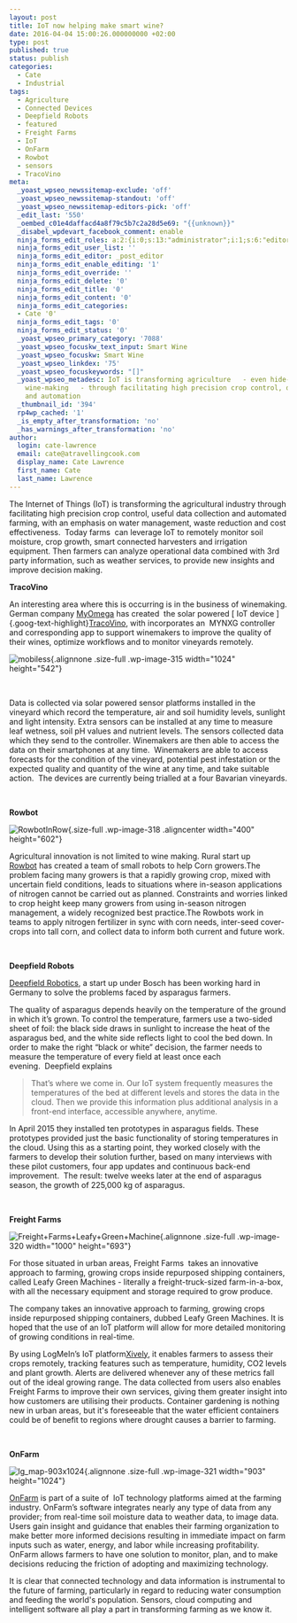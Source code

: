 ```yaml
---
layout: post
title: IoT now helping make smart wine?
date: 2016-04-04 15:00:26.000000000 +02:00
type: post
published: true
status: publish
categories:
  - Cate
  - Industrial
tags:
  - Agriculture
  - Connected Devices
  - Deepfield Robots
  - featured
  - Freight Farms
  - IoT
  - OnFarm
  - Rowbot
  - sensors
  - TracoVino
meta:
  _yoast_wpseo_newssitemap-exclude: 'off'
  _yoast_wpseo_newssitemap-standout: 'off'
  _yoast_wpseo_newssitemap-editors-pick: 'off'
  _edit_last: '550'
  _oembed_c01e4daffacd4a8f79c5b7c2a28d5e69: "{{unknown}}"
  _disabel_wpdevart_facebook_comment: enable
  ninja_forms_edit_roles: a:2:{i:0;s:13:"administrator";i:1;s:6:"editor";}
  ninja_forms_edit_user_list: ''
  ninja_forms_edit_editor: _post_editor
  ninja_forms_edit_enable_editing: '1'
  ninja_forms_edit_override: ''
  ninja_forms_edit_delete: '0'
  ninja_forms_edit_title: '0'
  ninja_forms_edit_content: '0'
  ninja_forms_edit_categories:
  - Cate '0'
  ninja_forms_edit_tags: '0'
  ninja_forms_edit_status: '0'
  _yoast_wpseo_primary_category: '7088'
  _yoast_wpseo_focuskw_text_input: Smart Wine
  _yoast_wpseo_focuskw: Smart Wine
  _yoast_wpseo_linkdex: '75'
  _yoast_wpseo_focuskeywords: "[]"
  _yoast_wpseo_metadesc: IoT is transforming agriculture   - even hide-bound areas like
    wine-making   - through facilitating high precision crop control, data collection
    and automation
  _thumbnail_id: '394'
  rp4wp_cached: '1'
  _is_empty_after_transformation: 'no'
  _has_warnings_after_transformation: 'no'
author:
  login: cate-lawrence
  email: cate@atravellingcook.com
  display_name: Cate Lawrence
  first_name: Cate
  last_name: Lawrence
---
```

The Internet of Things (IoT) is transforming the agricultural industry
through facilitating high precision crop control, useful data collection
and automated farming, with an emphasis on water management, waste
reduction and cost effectiveness.  Today farms  can leverage IoT to
remotely monitor soil moisture, crop growth, smart connected harvesters
and irrigation equipment. Then farmers can analyze operational data
combined with 3rd party information, such as weather services, to
provide new insights and improve decision making.

**TracoVino**

An interesting area where this is occurring is in the business of
winemaking. German company
[MyOmega](http://www.myomegasys.com/index.php/mynxg/mynxg-iot-architecture)
has created  the solar powered [ IoT device
]{.goog-text-highlight}[TracoVino](http://www.myomegasys.com/index.php/new/178-tracovino),
with incorporates an  MYNXG controller and corresponding app to support
winemakers to improve the quality of their wines, optimize workflows and
to monitor vineyards remotely.

![mobiless](rw-import/mobiless.jpg){.alignnone
.size-full .wp-image-315 width="1024" height="542"}

 

Data is collected via solar powered sensor platforms installed in the
vineyard which record the temperature, air and soil humidity levels,
sunlight and light intensity. Extra sensors can be installed at any time
to measure leaf wetness, soil pH values and nutrient levels. The sensors
collected data which they send to the controller. Winemakers are then
able to access the data on their smartphones at any time.  Winemakers
are able to access forecasts for the condition of the vineyard,
potential pest infestation or the expected quality and quantity of the
wine at any time, and take suitable action.  The devices are currently
being trialled at a four Bavarian vineyards.

 

**Rowbot**

![RowbotInRow](rw-import/RowbotInRow.jpg){.size-full
.wp-image-318 .aligncenter width="400" height="602"}

Agricultural innovation is not limited to wine making. Rural start up
[Rowbot](http://rowbot.com/) has created a team of small robots to help
Corn growers.The problem facing many growers is that a rapidly growing
crop, mixed with uncertain field conditions, leads to situations where
in-season applications of nitrogen cannot be carried out as planned.
Constraints and worries linked to crop height keep many growers from
using in-season nitrogen management, a widely recognized best
practice.The Rowbots work in teams to apply nitrogen fertilizer in sync
with corn needs, inter-seed cover-crops into tall corn, and collect data
to inform both current and future work.

 

**Deepfield Robots**

[Deepfield Robotics](http://www.deepfield-robotics.com/), a start up
under Bosch has been working hard in Germany to solve the problems faced
by asparagus farmers.

The quality of asparagus depends heavily on the temperature of the
ground in which it’s grown. To control the temperature, farmers use a
two-sided sheet of foil: the black side draws in sunlight to increase
the heat of the asparagus bed, and the white side reflects light to cool
the bed down. In order to make the right “black or white” decision, the
farmer needs to measure the temperature of every field at least once
each evening.  Deepfield explains

> That’s where we come in. Our IoT system frequently measures the
> temperatures of the bed at different levels and stores the data in the
> cloud. Then we provide this information plus additional analysis in a
> front-end interface, accessible anywhere, anytime.

In April 2015 they installed ten prototypes in asparagus fields. These
prototypes provided just the basic functionality of storing temperatures
in the cloud. Using this as a starting point, they worked closely with
the farmers to develop their solution further, based on many interviews
with these pilot customers, four app updates and continuous back-end
improvement.  The result: twelve weeks later at the end of asparagus
season, the growth of 225,000 kg of asparagus.

 

**Freight Farms**

![Freight+Farms+Leafy+Green+Machine](rw-import/FreightFarmsLeafyGreenMachine.png){.alignnone
.size-full .wp-image-320 width="1000" height="693"}

For those situated in urban areas, Freight Farms  takes an innovative
approach to farming, growing crops inside repurposed shipping
containers, called Leafy Green Machines - literally
a freight-truck-sized farm-in-a-box, with all the necessary equipment
and storage required to grow produce.

The company takes an innovative approach to farming, growing crops
inside repurposed shipping containers, dubbed Leafy Green Machines. It
is hoped that the use of an IoT platform will allow for more detailed
monitoring of growing conditions in real-time.

By using LogMeIn’s IoT
platform[Xively](https://xively.com/whats_xively/?mcomb=s7NDde0Q879711957699xivelyei8rbbhb5l0c),
it enables farmers to assess their crops remotely, tracking features
such as temperature, humidity, CO2 levels and plant growth. Alerts are
delivered whenever any of these metrics fall out of the ideal growing
range. The data collected from users also enables Freight Farms to
improve their own services, giving them greater insight into how
customers are utilising their products. Container gardening is nothing
new in urban areas, but it's foreseeable that the water efficient
containers could be of benefit to regions where drought causes a barrier
to farming.

 

**OnFarm**

![lg\_map-903x1024](rw-import/lg_map-903x1024.png){.alignnone
.size-full .wp-image-321 width="903" height="1024"}

[OnFarm](http://www.onfarm.com/) is part of a suite of  IoT technology
platforms aimed at the farming industry. OnFarm’s software integrates
nearly any type of data from any provider; from real-time soil moisture
data to weather data, to image data. Users gain insight and guidance
that enables their farming organization to make better more informed
decisions resulting in immediate impact on farm inputs such as water,
energy, and labor while increasing profitability. OnFarm allows farmers
to have one solution to monitor, plan, and to make decisions reducing
the friction of adopting and maximizing technology.

It is clear that connected technology and data information is
instrumental to the future of farming, particularly in regard to
reducing water consumption and feeding the world's population. Sensors,
cloud computing and intelligent software all play a part in transforming
farming as we know it.
